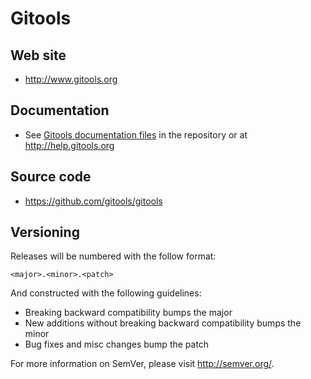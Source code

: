 Gitools
=======

Web site 
------------

+ <http://www.gitools.org>

Documentation
--------------

+ See [Gitools documentation files](doc/README.rst) in the repository or at <http://help.gitools.org>

Source code
-----------

+ <https://github.com/gitools/gitools>

Versioning
----------

Releases will be numbered with the follow format:

`<major>.<minor>.<patch>`

And constructed with the following guidelines:

* Breaking backward compatibility bumps the major
* New additions without breaking backward compatibility bumps the minor
* Bug fixes and misc changes bump the patch

For more information on SemVer, please visit <http://semver.org/>.
